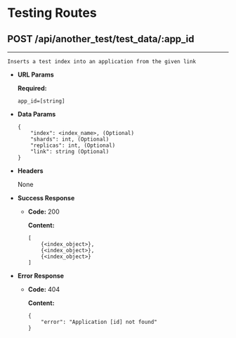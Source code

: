 # Testing Routes

## POST /api/another_test/test_data/:app_id
----
    Inserts a test index into an application from the given link

* **URL Params**

    **Required:**

    `app_id=[string]`

* **Data Params**

    ```
    {
        "index": <index_name>, (Optional)
        "shards": int, (Optional)
        "replicas": int, (Optional)
        "link": string (Optional)
    }
    ```

* **Headers**

    None

* **Success Response**
    * **Code:** 200
    
        **Content:**
        ```
        [
            {<index_object>},
            {<index_object>},
            {<index_object>}
        ]
        ```
* **Error Response**
    * **Code:** 404
        
        **Content:**

        ```
        {
            "error": "Application [id] not found"
        }
        ```

    
